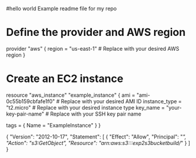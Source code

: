 #hello world
Example readme file for my repo

# Define the provider and AWS region
provider "aws" {
  region = "us-east-1"  # Replace with your desired AWS region
}

# Create an EC2 instance
resource "aws_instance" "example_instance" {
  ami           = "ami-0c55b159cbfafe1f0"  # Replace with your desired AMI ID
  instance_type = "t2.micro"               # Replace with your desired instance type
  key_name      = "your-key-pair-name"     # Replace with your SSH key pair name

  tags = {
    Name = "ExampleInstance"
  }
}


{
    "Version": "2012-10-17",
    "Statement": [
        {
            "Effect": "Allow",
            "Principal": "*",
            "Action": "s3:GetObject",
            "Resource": "arn:aws:s3:::exp2s3bucketbuild/*"
        }
    ]
}
